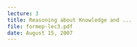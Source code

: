 ```yaml
---
lecture: 3
title: Reasoning about Knowledge and ...
file: formep-lec3.pdf
date: August 15, 2007
---
```

